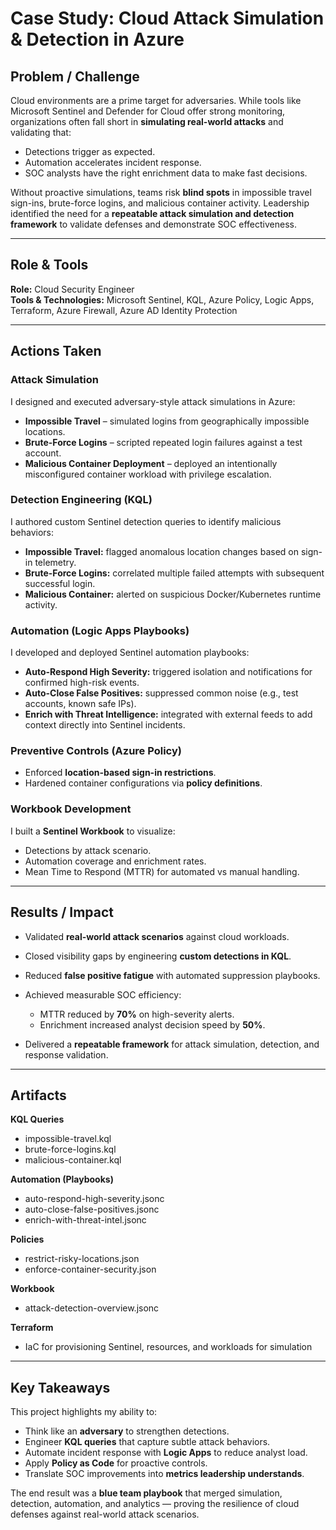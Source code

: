 # Case Study: Cloud Attack Simulation & Detection in Azure

## Problem / Challenge

Cloud environments are a prime target for adversaries. While tools like Microsoft Sentinel and Defender for Cloud offer strong monitoring, organizations often fall short in **simulating real-world attacks** and validating that:

* Detections trigger as expected.
* Automation accelerates incident response.
* SOC analysts have the right enrichment data to make fast decisions.

Without proactive simulations, teams risk **blind spots** in impossible travel sign-ins, brute-force logins, and malicious container activity. Leadership identified the need for a **repeatable attack simulation and detection framework** to validate defenses and demonstrate SOC effectiveness.

---

## Role & Tools

**Role:** Cloud Security Engineer  
**Tools & Technologies:** Microsoft Sentinel, KQL, Azure Policy, Logic Apps, Terraform, Azure Firewall, Azure AD Identity Protection

---

## Actions Taken

### Attack Simulation

I designed and executed adversary-style attack simulations in Azure:

* **Impossible Travel** – simulated logins from geographically impossible locations.
* **Brute-Force Logins** – scripted repeated login failures against a test account.
* **Malicious Container Deployment** – deployed an intentionally misconfigured container workload with privilege escalation.

### Detection Engineering (KQL)

I authored custom Sentinel detection queries to identify malicious behaviors:

* **Impossible Travel:** flagged anomalous location changes based on sign-in telemetry.
* **Brute-Force Logins:** correlated multiple failed attempts with subsequent successful login.
* **Malicious Container:** alerted on suspicious Docker/Kubernetes runtime activity.

### Automation (Logic Apps Playbooks)

I developed and deployed Sentinel automation playbooks:

* **Auto-Respond High Severity:** triggered isolation and notifications for confirmed high-risk events.
* **Auto-Close False Positives:** suppressed common noise (e.g., test accounts, known safe IPs).
* **Enrich with Threat Intelligence:** integrated with external feeds to add context directly into Sentinel incidents.

### Preventive Controls (Azure Policy)

* Enforced **location-based sign-in restrictions**.
* Hardened container configurations via **policy definitions**.

### Workbook Development

I built a **Sentinel Workbook** to visualize:

* Detections by attack scenario.
* Automation coverage and enrichment rates.
* Mean Time to Respond (MTTR) for automated vs manual handling.

---

## Results / Impact

* Validated **real-world attack scenarios** against cloud workloads.
* Closed visibility gaps by engineering **custom detections in KQL**.
* Reduced **false positive fatigue** with automated suppression playbooks.
* Achieved measurable SOC efficiency:

  * MTTR reduced by **70%** on high-severity alerts.
  * Enrichment increased analyst decision speed by **50%**.
* Delivered a **repeatable framework** for attack simulation, detection, and response validation.

---

## Artifacts

**KQL Queries**

* impossible-travel.kql
* brute-force-logins.kql
* malicious-container.kql

**Automation (Playbooks)**

* auto-respond-high-severity.jsonc
* auto-close-false-positives.jsonc
* enrich-with-threat-intel.jsonc

**Policies**

* restrict-risky-locations.json
* enforce-container-security.json

**Workbook**

* attack-detection-overview\.jsonc

**Terraform**

* IaC for provisioning Sentinel, resources, and workloads for simulation

---

## Key Takeaways

This project highlights my ability to:

* Think like an **adversary** to strengthen detections.
* Engineer **KQL queries** that capture subtle attack behaviors.
* Automate incident response with **Logic Apps** to reduce analyst load.
* Apply **Policy as Code** for proactive controls.
* Translate SOC improvements into **metrics leadership understands**.

The end result was a **blue team playbook** that merged simulation, detection, automation, and analytics — proving the resilience of cloud defenses against real-world attack scenarios.
